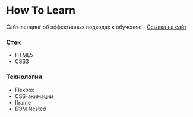 # How To Learn

Сайт-лендинг об эффективных подходах к обучению - [Ссылка на сайт](https://valerieoschatz.github.io/how-to-learn/)


### Стек

* HTML5
* CSS3


### Технологии

* Flexbox
* CSS-анимации
* Iframe
* БЭМ Nested
